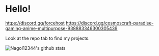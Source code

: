 # Hello!

https://discord.gg/forcehost
https://discord.gg/cosmoscraft-paradise-gaming-anime-multipurpose-938883346300305439

Look at the repo tab to find my projects.

![Nagol12344's github stats](https://github-readme-stats.vercel.app/api?username=Nagol12344&theme=tokyonight&show_icons=true)
